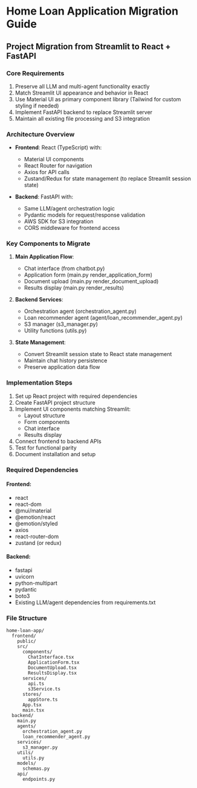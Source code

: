 # Home Loan Application Migration Guide

## Project Migration from Streamlit to React + FastAPI

### Core Requirements
1. Preserve all LLM and multi-agent functionality exactly
2. Match Streamlit UI appearance and behavior in React
3. Use Material UI as primary component library (Tailwind for custom styling if needed)
4. Implement FastAPI backend to replace Streamlit server
5. Maintain all existing file processing and S3 integration

### Architecture Overview
- **Frontend**: React (TypeScript) with:
  - Material UI components
  - React Router for navigation
  - Axios for API calls
  - Zustand/Redux for state management (to replace Streamlit session state)

- **Backend**: FastAPI with:
  - Same LLM/agent orchestration logic
  - Pydantic models for request/response validation
  - AWS SDK for S3 integration
  - CORS middleware for frontend access

### Key Components to Migrate
1. **Main Application Flow**:
   - Chat interface (from chatbot.py)
   - Application form (main.py render_application_form)
   - Document upload (main.py render_document_upload)
   - Results display (main.py render_results)

2. **Backend Services**:
   - Orchestration agent (orchestration_agent.py)
   - Loan recommender agent (agent/loan_recommender_agent.py)
   - S3 manager (s3_manager.py)
   - Utility functions (utils.py)

3. **State Management**:
   - Convert Streamlit session state to React state management
   - Maintain chat history persistence
   - Preserve application data flow

### Implementation Steps
1. Set up React project with required dependencies
2. Create FastAPI project structure
3. Implement UI components matching Streamlit:
   - Layout structure
   - Form components
   - Chat interface
   - Results display
4. Connect frontend to backend APIs
5. Test for functional parity
6. Document installation and setup

### Required Dependencies
#### Frontend:
- react
- react-dom
- @mui/material
- @emotion/react
- @emotion/styled
- axios
- react-router-dom
- zustand (or redux)

#### Backend:
- fastapi
- uvicorn
- python-multipart
- pydantic
- boto3
- Existing LLM/agent dependencies from requirements.txt

### File Structure
```
home-loan-app/
  frontend/
    public/
    src/
      components/
        ChatInterface.tsx
        ApplicationForm.tsx
        DocumentUpload.tsx
        ResultsDisplay.tsx
      services/
        api.ts
        s3Service.ts
      stores/
        appStore.ts
      App.tsx
      main.tsx
  backend/
    main.py
    agents/
      orchestration_agent.py
      loan_recommender_agent.py
    services/
      s3_manager.py
    utils/
      utils.py
    models/
      schemas.py
    api/
      endpoints.py
```

